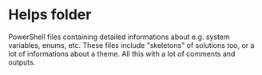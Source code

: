 # Helps folder

PowerShell files containing detailed informations about e.g. system variables, enums, etc. These files include "skeletons" of solutions too, or a lot of informations about a theme. All this with a lot of comments and outputs.

